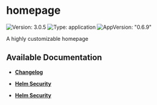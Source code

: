 # homepage

![Version: 3.0.5](https://img.shields.io/badge/Version-3.0.5-informational?style=flat-square) ![Type: application](https://img.shields.io/badge/Type-application-informational?style=flat-square) ![AppVersion: "0.6.9"](https://img.shields.io/badge/AppVersion-"0.6.9"-informational?style=flat-square)

A highly customizable homepage

## Available Documentation

- [**Changelog**](CHANGELOG)

- [**Helm Security**](container-security)

- [**Helm Security**](helm-security)

